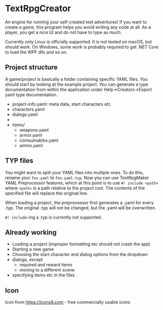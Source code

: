 # TextRpgCreator
An engine for running your self-created text adventures! If you want to create a game, this program helps you avoid writing any code at all. As a player, you get a nice UI and do not have to type as much.

Currently only Linux is officially supported. It is not tested on macOS, but should work. On Windows, some work is probably required to get .NET Core to load the WPF dlls and so on.

## Project structure
A game/project is basically a folder containing specific YAML files. You should start by looking at the example project.
You can generate a type documentation from within the application under Help->Creators->Export yaml type documentation.

- project-info.yaml: meta data, start characters etc
- characters.yaml
- dialogs.yaml
- 
- items/
  - weapons.yaml
  - armor.yaml
  - comsumables.yaml
  - ammo.yaml
 
## TYP files
You might want to split your YAML files into multiple ones. To do this, rename your `foo.yaml` to `foo.yaml.typ`. Now you can use TextRpgMaker YAML Preprocessor features, which at this point is to use `#! include <path>` where `<path>` is a path relative to the project root. The contents of the specified file will replace the original line. 

When loading a project, the preprocessor first generates a .yaml for every .typ. The original .typ will not be changed, but the .yaml will be overwritten.

`#! include`-ing a .typ is currently not supported.

## Already working
- Loading a project (improper formatting etc should not crash the app)
- Starting a new game
- Choosing the start character and dialog options from the dropdown
- dialogs, except
    - required and reward items
    - moving to a different scene
- specifying items etc in the files

## Icon
Icon from https://icons8.com - free commercially usable icons
